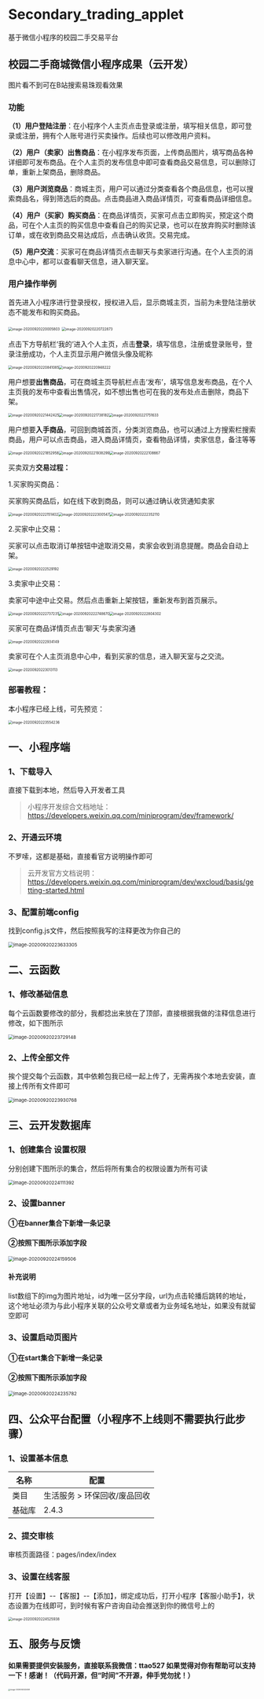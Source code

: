 # Secondary_trading_applet

基于微信小程序的校园二手交易平台

## 校园二手商城微信小程序成果（云开发）
图片看不到可在B站搜索易珠观看效果

### 功能

**（1）用户登陆注册**：在小程序个人主页点击登录或注册，填写相关信息，即可登录或注册，拥有个人账号进行买卖操作。后续也可以修改用户资料。

**（2）用户（卖家）出售商品**：在小程序发布页面，上传商品图片，填写商品各种详细即可发布商品。在个人主页的发布信息中即可查看商品交易信息，可以删除订单，重新上架商品，删除商品。

**（3）用户浏览商品**：商城主页，用户可以通过分类查看各个商品信息，也可以搜索商品名，得到筛选后的商品。点击商品进入商品详情页，可查看商品详细信息。

**（4）用户（买家）购买商品**：在商品详情页，买家可点击立即购买，预定这个商品，可在个人主页的购买信息中查看自己的购买记录，也可以在放弃购买时删除该订单，或在收到商品交易达成后，点击确认收货。交易完成。

**（5）用户交流**：买家可在商品详情页点击聊天与卖家进行沟通。在个人主页的消息中心中，都可以查看聊天信息，进入聊天室。

### 用户操作举例

首先进入小程序进行登录授权，授权进入后，显示商城主页，当前为未登陆注册状态不能发布和购买商品。

<img src="README.assets/image-20200920220005803.png" alt="image-20200920220005803" style="zoom: 50%;" /> <img src="https://github.com/Taoshaoji/CloudIMG/blob/master/image-20200920220722873.png" alt="image-20200920220722873" style="zoom:50%;" />

点击下方导航栏‘我的’进入个人主页，点击**登录**，填写信息，注册或登录账号，登录注册成功，个人主页显示用户微信头像及昵称

<img src="README.assets/image-20200920220841085.png" alt="image-20200920220841085" style="zoom:50%;" /><img src="README.assets/image-20200920220948222.png" alt="image-20200920220948222" style="zoom:50%;" />



用户想要**出售商品**，可在商城主页导航栏点击‘发布’，填写信息发布商品，在个人主页我的发布中查看出售情况，如不想出售也可在我的发布处点击删除，商品下架。

<img src="README.assets/image-20200920221442425.png" alt="image-20200920221442425" style="zoom:50%;" /><img src="README.assets/image-20200920221738182.png" alt="image-20200920221738182" style="zoom:50%;" /><img src="README.assets/image-20200920221751633.png" alt="image-20200920221751633" style="zoom:50%;" />



用户想要**入手商品**，可回到商城首页，分类浏览商品，也可以通过上方搜索栏搜索商品，用户可以点击商品，进入商品详情页，查看物品详情，卖家信息，备注等等

<img src="README.assets/image-20200920221852958.png" alt="image-20200920221852958" style="zoom:50%;" /><img src="README.assets/image-20200920221938299.png" alt="image-20200920221938299" style="zoom:50%;" /><img src="README.assets/image-20200920222108667.png" alt="image-20200920222108667" style="zoom:50%;" />



买卖双方**交易过程：**

1.买家购买商品：

买家购买商品后，如在线下收到商品，则可以通过确认收货通知卖家

<img src="README.assets/image-20200920222151402.png" alt="image-20200920222151402" style="zoom:50%;" /><img src="README.assets/image-20200920222300547.png" alt="image-20200920222300547" style="zoom:50%;" /><img src="README.assets/image-20200920222352110.png" alt="image-20200920222352110" style="zoom:50%;" />



2.买家中止交易：

买家可以点击取消订单按钮中途取消交易，卖家会收到消息提醒。商品会自动上架。

<img src="README.assets/image-20200920222529192.png" alt="image-20200920222529192" style="zoom:50%;" />

3.卖家中止交易：

卖家可中途中止交易。然后点击重新上架按钮，重新发布到首页展示。

<img src="README.assets/image-20200920222737231.png" alt="image-20200920222737231" style="zoom:50%;" /><img src="README.assets/image-20200920222748670.png" alt="image-20200920222748670" style="zoom:50%;" /><img src="README.assets/image-20200920222804302.png" alt="image-20200920222804302" style="zoom:50%;" />



买家可在商品详情页点击‘聊天’与卖家沟通

<img src="README.assets/image-20200920222934149.png" alt="image-20200920222934149" style="zoom:50%;" />

卖家可在个人主页消息中心中，看到买家的信息，进入聊天室与之交流。

<img src="README.assets/image-20200920223013113.png" alt="image-20200920223013113" style="zoom: 50%;" />





### 部署教程：

本小程序已经上线，可先预览：

<img src="README.assets/image-20200920223554236.png" alt="image-20200920223554236" style="zoom:50%;" />



## 一、小程序端

### 1、下载导入

直接下载到本地，然后导入开发者工具

> 小程序开发综合文档地址：https://developers.weixin.qq.com/miniprogram/dev/framework/

### 2、开通云环境

不罗嗦，这都是基础，直接看官方说明操作即可

> 云开发官方文档说明：https://developers.weixin.qq.com/miniprogram/dev/wxcloud/basis/getting-started.html

### 3、配置前端config

找到config.js文件，然后按照我写的注释更改为你自己的

<img src="README.assets/image-20200920223633305.png" alt="image-20200920223633305" style="zoom:67%;" />

## 二、云函数

### 1、修改基础信息

每个云函数要修改的部分，我都捻出来放在了顶部，直接根据我做的注释信息进行修改，如下图所示

<img src="README.assets/image-20200920223729148.png" alt="image-20200920223729148" style="zoom:67%;" />



### 2、上传全部文件

挨个提交每个云函数，其中依赖包我已经一起上传了，无需再挨个本地去安装，直接上传所有文件即可

<img src="README.assets/image-20200920223930768.png" alt="image-20200920223930768" style="zoom:67%;" />



## 三、云开发数据库

### 1、创建集合 设置权限

分别创建下图所示的集合，然后将所有集合的权限设置为所有可读

<img src="README.assets/image-20200920224111392.png" alt="image-20200920224111392" style="zoom:67%;" />

### 2、设置banner

#### ①在banner集合下新增一条记录

#### ②按照下图所示添加字段

<img src="README.assets/image-20200920224159506.png" alt="image-20200920224159506" style="zoom:67%;" />

#### 补充说明

list数组下的img为图片地址，id为唯一区分字段，url为点击轮播后跳转的地址，这个地址必须为与此小程序关联的公众号文章或者为业务域名地址，如果没有就留空即可



### 3、设置启动页图片

#### ①在start集合下新增一条记录

#### ②按照下图所示添加字段

<img src="README.assets/image-20200920224235782.png" alt="image-20200920224235782" style="zoom: 67%;" />



## 四、公众平台配置（小程序不上线则不需要执行此步骤）

### 1、设置基本信息

| 名称   | 配置                         |
| ------ | ---------------------------- |
| 类目   | 生活服务 > 环保回收/废品回收 |
| 基础库 | 2.4.3                        |

### 2、提交审核

审核页面路径：pages/index/index

### 3、设置在线客服

打开【设置】--【客服】--【添加】，绑定成功后，打开小程序【客服小助手】，状态设置为在线即可，到时候有客户咨询自动会推送到你的微信号上的

<img src="README.assets/image-20200920224525938.png" alt="image-20200920224525938" style="zoom:50%;" />



## 五、服务与反馈

#### 如果需要提供安装服务，直接联系我微信：ttao527  如果觉得对你有帮助可以支持一下！感谢！**（代码开源，但“时间”不开源，伸手党勿扰！）**
<img src="https://i.loli.net/2021/02/24/b6xh5ZnQoJXceOu.jpg" alt="image-2020092022458"  style="zoom:25%; size=25%" />

